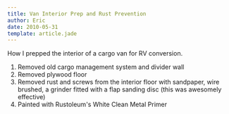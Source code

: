 ```yaml
---
title: Van Interior Prep and Rust Prevention
author: Eric
date: 2010-05-31
template: article.jade
---
```


How I prepped the interior of a cargo van for RV conversion.

<span class="more"></span>

1. Removed old cargo management system and divider wall
2. Removed plywood floor
3. Removed rust and screws from the interior floor with sandpaper, wire brushed, a grinder fitted with a flap sanding disc (this was awesomely effective)
4. Painted with Rustoleum's White Clean Metal Primer